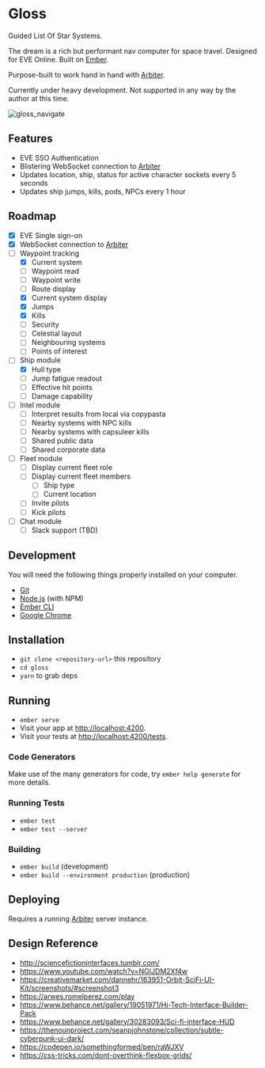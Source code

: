 # Gloss
Guided List Of Star Systems.

The dream is a rich but performant nav computer for space travel. Designed for EVE Online. Built on [Ember](http://emberjs.com).

Purpose-built to work hand in hand with [Arbiter](https://github.com/dougestey/arbiter).

Currently under heavy development. Not supported in any way by the author at this time.

![gloss_navigate](https://user-images.githubusercontent.com/680366/36328204-4c3b3a62-132f-11e8-85b9-ca01dc725ffb.png)

## Features ##
- EVE SSO Authentication
- Blistering WebSocket connection to [Arbiter](https://github.com/dougestey/arbiter)
- Updates location, ship, status for active character sockets every 5 seconds
- Updates ship jumps, kills, pods, NPCs every 1 hour

## Roadmap
- [x] EVE Single sign-on
- [x] WebSocket connection to [Arbiter](https://github.com/dougestey/arbiter)
- [ ] Waypoint tracking
  - [x] Current system
  - [ ] Waypoint read
  - [ ] Waypoint write
  - [ ] Route display
  - [x] Current system display
  - [x] Jumps
  - [x] Kills
  - [ ] Security
  - [ ] Celestial layout
  - [ ] Neighbouring systems
  - [ ] Points of interest
- [ ] Ship module
  - [x] Hull type
  - [ ] Jump fatigue readout
  - [ ] Effective hit points
  - [ ] Damage capability
- [ ] Intel module
  - [ ] Interpret results from local via copypasta
  - [ ] Nearby systems with NPC kills
  - [ ] Nearby systems with capsuleer kills
  - [ ] Shared public data
  - [ ] Shared corporate data
- [ ] Fleet module
  - [ ] Display current fleet role
  - [ ] Display current fleet members
    - [ ] Ship type
    - [ ] Current location
  - [ ] Invite pilots
  - [ ] Kick pilots
- [ ] Chat module
  - [ ] Slack support (TBD)

## Development

You will need the following things properly installed on your computer.

* [Git](https://git-scm.com/)
* [Node.js](https://nodejs.org/) (with NPM)
* [Ember CLI](https://ember-cli.com/)
* [Google Chrome](https://google.com/chrome/)

## Installation

* `git clone <repository-url>` this repository
* `cd gloss`
* `yarn` to grab deps

## Running

* `ember serve`
* Visit your app at [http://localhost:4200](http://localhost:4200).
* Visit your tests at [http://localhost:4200/tests](http://localhost:4200/tests).

### Code Generators

Make use of the many generators for code, try `ember help generate` for more details.

### Running Tests

* `ember test`
* `ember test --server`

### Building

* `ember build` (development)
* `ember build --environment production` (production)

## Deploying

Requires a running [Arbiter](https://github.com/dougestey/arbiter) server instance.

## Design Reference
- http://sciencefictioninterfaces.tumblr.com/
- https://www.youtube.com/watch?v=NGIJDM2Xf4w
- https://creativemarket.com/dannehr/163951-Orbit-SciFi-UI-Kit/screenshots/#screenshot3
- https://arwes.romelperez.com/play
- https://www.behance.net/gallery/19051971/Hi-Tech-Interface-Builder-Pack
- https://www.behance.net/gallery/30283093/Sci-fi-interface-HUD
- https://thenounproject.com/seanpjohnstone/collection/subtle-cyberpunk-ui-dark/
- https://codepen.io/somethingformed/pen/raWJXV
- https://css-tricks.com/dont-overthink-flexbox-grids/
